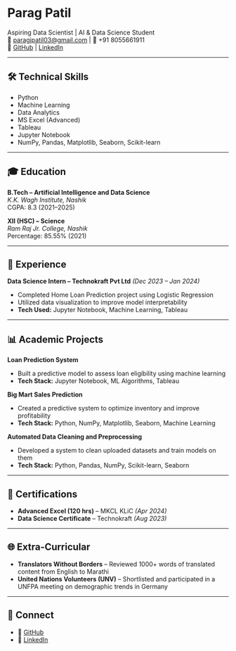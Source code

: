 # Parag Patil

Aspiring Data Scientist | AI & Data Science Student  
📧 paragjpatil03@gmail.com | 📱 +91 8055661911  
🔗 [GitHub](https://github.com/paragpatil51) | [LinkedIn](https://www.linkedin.com/in/parag-patil-824b52253)

---

## 🛠 Technical Skills
- Python
- Machine Learning
- Data Analytics
- MS Excel (Advanced)
- Tableau
- Jupyter Notebook
- NumPy, Pandas, Matplotlib, Seaborn, Scikit-learn

---

## 🎓 Education
**B.Tech – Artificial Intelligence and Data Science**  
*K.K. Wagh Institute, Nashik*  
CGPA: 8.3 (2021–2025)

**XII (HSC) – Science**  
*Ram Raj Jr. College, Nashik*  
Percentage: 85.55% (2021)

---

## 💼 Experience
**Data Science Intern – Technokraft Pvt Ltd** *(Dec 2023 – Jan 2024)*  
- Completed Home Loan Prediction project using Logistic Regression  
- Utilized data visualization to improve model interpretability  
- **Tech Used:** Jupyter Notebook, Machine Learning, Tableau  

---

## 📊 Academic Projects

**Loan Prediction System**  
- Built a predictive model to assess loan eligibility using machine learning  
- **Tech Stack:** Jupyter Notebook, ML Algorithms, Tableau  

**Big Mart Sales Prediction**  
- Created a predictive system to optimize inventory and improve profitability  
- **Tech Stack:** Python, NumPy, Matplotlib, Seaborn, Machine Learning  

**Automated Data Cleaning and Preprocessing**  
- Developed a system to clean uploaded datasets and train models on them  
- **Tech Stack:** Python, Pandas, NumPy, Scikit-learn, Seaborn  

---

## 📜 Certifications
- **Advanced Excel (120 hrs)** – MKCL KLiC *(Apr 2024)*  
- **Data Science Certificate** – Technokraft *(Aug 2023)*  

---

## 🌐 Extra-Curricular
- **Translators Without Borders** – Reviewed 1000+ words of translated content from English to Marathi  
- **United Nations Volunteers (UNV)** – Shortlisted and participated in a UNFPA meeting on demographic trends in Germany  

---

## 📎 Connect
- 🔗 [GitHub](https://github.com/paragpatil51)  
- 🔗 [LinkedIn](https://www.linkedin.com/in/parag-patil-824b52253)

